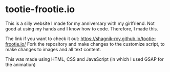 # tootie-frootie.io

This is a silly website I made for my anniversary with my girlfriend. Not good at using my hands and I know how to code. Therefore, I made this.

The link if you want to check it out: https://shagnik-roy.github.io/tootie-frootie.io/
Fork the repository and make changes to the customize script, to make changes to images and all text content.

This was made using HTML, CSS and JavaScript (in which I used GSAP for the animation)
